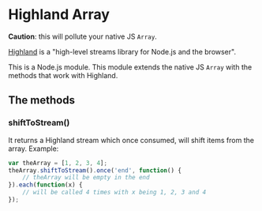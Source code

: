 # Highland Array

__Caution__: this will pollute your native JS `Array`.

[Highland](http://highlandjs.org/) is a "high-level streams library for Node.js and the browser".

This is a Node.js module. This module extends the native JS `Array` with the methods that work with Highland.

## The methods

### shiftToStream()

It returns a Highland stream which once consumed, will shift items from the array. Example:

```js
var theArray = [1, 2, 3, 4];
theArray.shiftToStream().once('end', function() {
    // theArray will be empty in the end
}).each(function(x) {
    // will be called 4 times with x being 1, 2, 3 and 4
});
```
